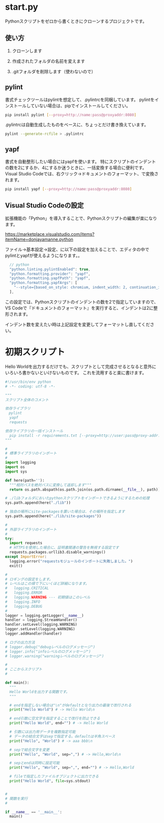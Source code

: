 # start.py

Pythonスクリプトをゼロから書くときにクローンするプロジェクトです。

## 使い方

1. クローンします

2. 作成されたフォルダの名前を変えます

3. .gitフォルダを削除します（使わないので）

## pylint

書式チェックツールはpylintを想定して、.pylintrcを同梱しています。
pylintをインストールしていない場合は、pipでインストールしてください。

```bash
pip install pylint [--proxy=http://name:pass@proxyaddr:8080]
```

.pylintrcは自動生成したものをベースに、ちょっとだけ書き換えています。

```bash
pylint --generate-rcfile > .pylintrc
```

## yapf

書式を自動整形したい場合にはyapfを使います。
特にスクリプトのインデントの数を2にするか、4にするか迷うときに、一括変換する場合に便利です。
Visual Studio Codeでは、右クリック→ドキュメントのフォーマット、で変換されます。

```bash
pip install yapf [--proxy=http://name:pass@proxyaddr:8080]
```

## Visual Studio Codeの設定

拡張機能の「Python」を導入することで、Pythonスクリプトの編集が楽になります。

<https://marketplace.visualstudio.com/items?itemName=donjayamanne.python>

ファイル→基本設定→設定、に以下の設定を加えることで、エディタの中でpylintとyapfが使えるようになります。。

```js
  // python
  "python.linting.pylintEnabled": true,
  "python.formatting.provider": "yapf",
  "python.formatting.yapfPath": "yapf",
  "python.formatting.yapfArgs": [
    "--style={based_on_style: chromium, indent_width: 2, continuation_indent_width: 2, column_limit: 120}"
  ],
```

この設定では、Pythonスクリプトのインデントの数を2で指定していますので、
VS Codeで『ドキュメントのフォーマット』を実行すると、インデントは2に整形されます。

インデント数を変えたい時は上記設定を変更してフォーマットし直してください。

# 初期スクリプト

Hello Worldを出力するだけでも、スクリプトとして完成させるとなると意外にいろいろ書かないといけないものです。
これを流用すると楽に書けます。

```python
#!/usr/bin/env python
# -*- coding: utf-8 -*-

"""
スクリプト全体のコメント

依存ライブラリ
　pylint
  yapf
  requests

依存ライブラリの一括インストール
  pip install -r requirements.txt [--proxy=http://user:pass@proxy-addr:8080]
"""

#
# 標準ライブラリのインポート
#
import logging
import os
import sys

def here(path=''):
  """相対パスを絶対パスに変換して返却します"""
  return os.path.abspath(os.path.join(os.path.dirname(__file__), path))

# ./libフォルダにおいたpythonスクリプトをインポートできるようにするための処理
sys.path.append(here("./lib"))

# 独自の場所にsite-packagesを置いた場合は、その場所を指定します
sys.path.append(here("./lib/site-packages"))

#
# 外部ライブラリのインポート
#
try:
  import requests
  # HTTPSを使用した場合に、証明書関連の警告を無視する設定です
  requests.packages.urllib3.disable_warnings()
except ImportError:
  logging.error("requestsモジュールのインポートに失敗しました。")
  exit()

#
# ロギングの設定をします。
# レベルはこの順で下にいくほど詳細になります。
#   logging.CRITICAL
#   logging.ERROR
#   logging.WARNING --- 初期値はこのレベル
#   logging.INFO
#   logging.DEBUG
#
logger = logging.getLogger(__name__)
handler = logging.StreamHandler()
handler.setLevel(logging.WARNING)
logger.setLevel(logging.WARNING)
logger.addHandler(handler)

# ログの出力方法
# logger.debug("debugレベルのログメッセージ")
# logger.info("infoレベルのログメッセージ")
# logger.warning("warningレベルのログメッセージ")

#
# ここからスクリプト
#

def main():
  """
  Hello Worldを出力する関数です。
  """

  # endを指定しない場合は"\n"がdefaultとなり出力の最後で改行される
  print("Hello World") # -> Hello World\n

  # end引数に空文字を指定することで改行を防止できる
  print("Hello World", end="") # -> Hello World

  # 引数には出力用データを複数指定可能
  # データの結合文字はsepで指定する。defaultは半角スペース
  print("Hello", "World") # -> aaa bbb\n

  # sepで結合文字を変更
  print("Hello", "World", sep=",") # -> Hello,World\n

  # sepとendは同時に設定可能
  print("Hello", "World", sep=",", end="") # -> Hello,World

  # fileで指定したファイルオブジェクトに出力できる
  print("Hello World", file=sys.stdout)


#
# 関数を実行
#

if __name__ == '__main__':
  main()

```
